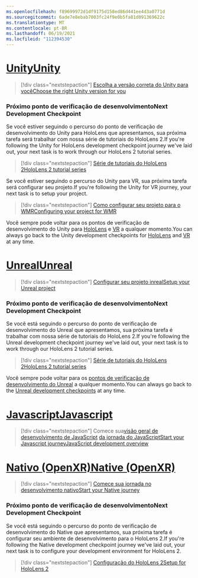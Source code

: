 ```yaml
---
ms.openlocfilehash: f89699972d1df9175d158ed86d441ee4d3a0771d
ms.sourcegitcommit: 6ade7e8ebab7003fc24f9e0b5fa81d091369622c
ms.translationtype: MT
ms.contentlocale: pt-BR
ms.lasthandoff: 06/19/2021
ms.locfileid: "112394530"
---
```

# <a name="unity"></a>[<span data-ttu-id="977b0-101">Unity</span><span class="sxs-lookup"><span data-stu-id="977b0-101">Unity</span></span>](#tab/unity)

> [!div class="nextstepaction"]
> [<span data-ttu-id="977b0-102">Escolha a versão correta do Unity para você</span><span class="sxs-lookup"><span data-stu-id="977b0-102">Choose the right Unity version for you</span></span>](../unity/choosing-unity-version.md)

### <a name="next-development-checkpoint"></a><span data-ttu-id="977b0-103">Próximo ponto de verificação de desenvolvimento</span><span class="sxs-lookup"><span data-stu-id="977b0-103">Next Development Checkpoint</span></span>

<span data-ttu-id="977b0-104">Se você estiver seguindo o percurso do ponto de verificação de desenvolvimento do Unity para HoloLens que apresentamos, sua próxima tarefa será trabalhar com nossa série de tutoriais do HoloLens 2.</span><span class="sxs-lookup"><span data-stu-id="977b0-104">If you're following the Unity for HoloLens development checkpoint journey we've laid out, your next task is to work through our HoloLens 2 tutorial series.</span></span>

> [!div class="nextstepaction"]
> [<span data-ttu-id="977b0-105">Série de tutoriais do HoloLens 2</span><span class="sxs-lookup"><span data-stu-id="977b0-105">HoloLens 2 tutorial series</span></span>](../unity/tutorials/mr-learning-base-01.md)

<span data-ttu-id="977b0-106">Se você estiver seguindo o percurso do Unity para VR, sua próxima tarefa será configurar seu projeto.</span><span class="sxs-lookup"><span data-stu-id="977b0-106">If you're following the Unity for VR journey, your next task is to setup your project.</span></span>

> [!div class="nextstepaction"]
> [<span data-ttu-id="977b0-107">Como configurar seu projeto para o WMR</span><span class="sxs-lookup"><span data-stu-id="977b0-107">Configuring your project for WMR</span></span>](../unity/configure-unity-project.md)

<span data-ttu-id="977b0-108">Você sempre pode voltar para os pontos de verificação de desenvolvimento do Unity para [HoloLens](../unity/unity-development-overview.md#1-getting-started) e [VR](../unity/unity-development-wmr-overview.md#1-getting-started) a qualquer momento.</span><span class="sxs-lookup"><span data-stu-id="977b0-108">You can always go back to the Unity development checkpoints for [HoloLens](../unity/unity-development-overview.md#1-getting-started) and [VR](../unity/unity-development-wmr-overview.md#1-getting-started) at any time.</span></span>

# <a name="unreal"></a>[<span data-ttu-id="977b0-109">Unreal</span><span class="sxs-lookup"><span data-stu-id="977b0-109">Unreal</span></span>](#tab/unreal)

> [!div class="nextstepaction"]
> [<span data-ttu-id="977b0-110">Configurar seu projeto inreal</span><span class="sxs-lookup"><span data-stu-id="977b0-110">Setup your Unreal project</span></span>](../unreal/unreal-project-setup.md)

### <a name="next-development-checkpoint"></a><span data-ttu-id="977b0-111">Próximo ponto de verificação de desenvolvimento</span><span class="sxs-lookup"><span data-stu-id="977b0-111">Next Development Checkpoint</span></span>

<span data-ttu-id="977b0-112">Se você está seguindo o percurso do ponto de verificação de desenvolvimento do Unreal que apresentamos, sua próxima tarefa é trabalhar com nossa série de tutoriais do HoloLens 2.</span><span class="sxs-lookup"><span data-stu-id="977b0-112">If you're following the Unreal development checkpoint journey we've laid out, your next task is to work through our HoloLens 2 tutorial series.</span></span>

> [!div class="nextstepaction"]
> [<span data-ttu-id="977b0-113">Série de tutoriais do HoloLens 2</span><span class="sxs-lookup"><span data-stu-id="977b0-113">HoloLens 2 tutorial series</span></span>](../unreal/tutorials/unreal-uxt-ch1.md)

<span data-ttu-id="977b0-114">Você sempre pode voltar para os [pontos de verificação de desenvolvimento do Unreal](../unreal/unreal-development-overview.md#1-getting-started) a qualquer momento.</span><span class="sxs-lookup"><span data-stu-id="977b0-114">You can always go back to the [Unreal development checkpoints](../unreal/unreal-development-overview.md#1-getting-started) at any time.</span></span>

# <a name="javascript"></a>[<span data-ttu-id="977b0-115">Javascript</span><span class="sxs-lookup"><span data-stu-id="977b0-115">Javascript</span></span>](#tab/javascript)

> [!div class="nextstepaction"]
> <span data-ttu-id="977b0-116">Comece sua[visão geral de desenvolvimento de JavaScript](../javascript/javascript-development-overview.md) [da jornada do JavaScript](../native/directx-development-overview.md)</span><span class="sxs-lookup"><span data-stu-id="977b0-116">[Start your Javascript journey](../native/directx-development-overview.md)[JavaScript development overview](../javascript/javascript-development-overview.md)</span></span> 

# <a name="native-openxr"></a>[<span data-ttu-id="977b0-117">Nativo (OpenXR)</span><span class="sxs-lookup"><span data-stu-id="977b0-117">Native (OpenXR)</span></span>](#tab/native)

> [!div class="nextstepaction"]
> [<span data-ttu-id="977b0-118">Comece sua jornada no desenvolvimento nativo</span><span class="sxs-lookup"><span data-stu-id="977b0-118">Start your Native journey</span></span>](../native/directx-development-overview.md)

### <a name="next-development-checkpoint"></a><span data-ttu-id="977b0-119">Próximo ponto de verificação de desenvolvimento</span><span class="sxs-lookup"><span data-stu-id="977b0-119">Next Development Checkpoint</span></span>

<span data-ttu-id="977b0-120">Se você está seguindo o percurso do ponto de verificação de desenvolvimento do Native que apresentamos, sua próxima tarefa é configurar seu ambiente de desenvolvimento para o HoloLens 2.</span><span class="sxs-lookup"><span data-stu-id="977b0-120">If you're following the Native development checkpoint journey we've laid out, your next task is to configure your development environment for HoloLens 2.</span></span>

> [!div class="nextstepaction"]
> [<span data-ttu-id="977b0-121">Configuração do HoloLens 2</span><span class="sxs-lookup"><span data-stu-id="977b0-121">Setup for HoloLens 2</span></span>](../native/openxr-getting-started.md#getting-started-with-openxr-for-hololens-2)